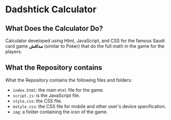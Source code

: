 # Dadshtick Calculator
## What Does the Calculator Do?
Calculator developed using Html, JavaScript, and CSS for the famous Saudi card game **مداقش** (similar to Poker) that do the full math in the game for the players.
## What the Repository contains
What the Repository contains the following files and folders:
- `index.html`: the main `Html` file for the game.
- `script.js`: is the JavaScript file.
- `style.css`: the CSS file.
- `mstyle.css`: the CSS file for mobile and other user's device specification.
- `img`: a folder containing the icon of the game.